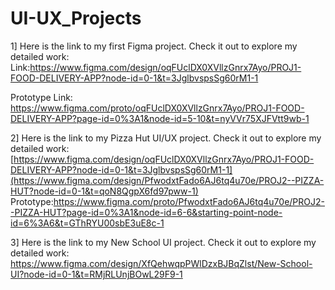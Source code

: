 # UI-UX_Projects
1]  Here is the link to my first Figma project. Check it out to explore my detailed work:
Link:https://www.figma.com/design/oqFUclDX0XVllzGnrx7Ayo/PROJ1-FOOD-DELIVERY-APP?node-id=0-1&t=3JglbvspsSg60rM1-1 
    
Prototype Link: https://www.figma.com/proto/oqFUclDX0XVllzGnrx7Ayo/PROJ1-FOOD-DELIVERY-APP?page-id=0%3A1&node-id=5-10&t=nyVVr75XJFVtt9wb-1

2] Here is the link to my Pizza Hut UI/UX project. Check it out to explore my detailed work:
[https://www.figma.com/design/oqFUclDX0XVllzGnrx7Ayo/PROJ1-FOOD-DELIVERY-APP?node-id=0-1&t=3JglbvspsSg60rM1-1](https://www.figma.com/design/PfwodxtFado6AJ6tq4u70e/PROJ2--PIZZA-HUT?node-id=0-1&t=qoN8QgpX6fd97pww-1)
Prototype:https://www.figma.com/proto/PfwodxtFado6AJ6tq4u70e/PROJ2--PIZZA-HUT?page-id=0%3A1&node-id=6-6&starting-point-node-id=6%3A6&t=GThRYU00sbE3uE8c-1

3] Here is the link to my New School UI project. Check it out to explore my detailed work:
https://www.figma.com/design/XfQehwqpPWlDzxBJBqZlst/New-School-UI?node-id=0-1&t=RMjRLUnjBOwL29F9-1
